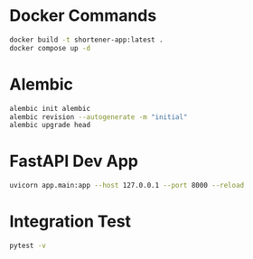 # Docker Commands
```bash
docker build -t shortener-app:latest .
docker compose up -d
```

# Alembic
```bash
alembic init alembic
alembic revision --autogenerate -m "initial"
alembic upgrade head
```

# FastAPI Dev App
```bash
uvicorn app.main:app --host 127.0.0.1 --port 8000 --reload
```

# Integration Test
```bash
pytest -v
```
